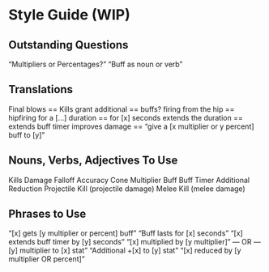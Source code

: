 # Style Guide (WIP)
## Outstanding Questions
“Multipliers or Percentages?”
“Buff as noun or verb”

## Translations
Final blows == Kills
grant additional == buffs?
firing from the hip == hipfiring
for a […] duration == for [x] seconds
extends the duration == extends buff timer
improves damage ==  “give a [x multiplier or y percent] buff to [y]”

## Nouns, Verbs, Adjectives To Use
Kills
Damage Falloff
Accuracy Cone
Multiplier
Buff
Buff Timer
Additional
Reduction
Projectile Kill (projectile damage)
Melee Kill (melee damage)

## Phrases to Use
“[x] gets [y multiplier or percent] buff”
“Buff lasts for [x] seconds”
“[x] extends buff timer by [y] seconds”
“[x] multiplied by [y multiplier]”  — OR — [y] multiplier to [x] stat”
“Additional +[x] to [y] stat”
“[x] reduced by [y multiplier OR percent]”